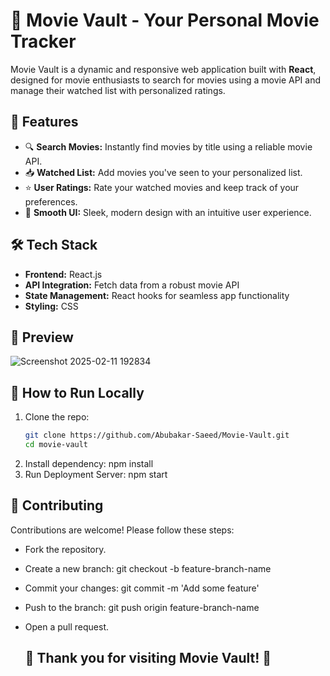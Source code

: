 # 🎥 Movie Vault - Your Personal Movie Tracker  

Movie Vault is a dynamic and responsive web application built with **React**, designed for movie enthusiasts to search for movies using a movie API and manage their watched list with personalized ratings.

## 🚀 Features  
- 🔍 **Search Movies:** Instantly find movies by title using a reliable movie API.  
- 📥 **Watched List:** Add movies you've seen to your personalized list.  
- ⭐ **User Ratings:** Rate your watched movies and keep track of your preferences.  
- 🎨 **Smooth UI:** Sleek, modern design with an intuitive user experience.

## 🛠️ Tech Stack  
- **Frontend:** React.js  
- **API Integration:** Fetch data from a robust movie API  
- **State Management:** React hooks for seamless app functionality  
- **Styling:**  CSS

## 📸 Preview  
![Screenshot 2025-02-11 192834](https://github.com/user-attachments/assets/6b1f1925-4d78-4c0d-b733-07e55b112f80)


## 🏁 How to Run Locally  

1. Clone the repo:  
   ```bash
   git clone https://github.com/Abubakar-Saeed/Movie-Vault.git
   cd movie-vault
2. Install dependency:
     npm install
3. Run Deployment Server:
     npm start
## 🌟 Contributing
Contributions are welcome! Please follow these steps:

- Fork the repository.
- Create a new branch: git checkout -b feature-branch-name
- Commit your changes: git commit -m 'Add some feature'
- Push to the branch: git push origin feature-branch-name
- Open a pull request.

  ## 💖 Thank you for visiting Movie Vault! 🎉

